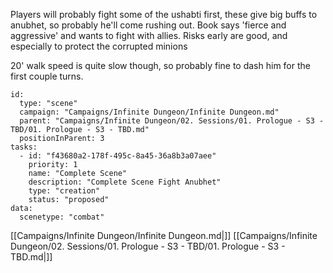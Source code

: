 Players will probably fight some of the ushabti first, these give big buffs to anubhet, so probably he'll come rushing out. Book says 'fierce and aggressive' and wants to fight with allies. Risks early are good, and especially to protect the corrupted minions

20' walk speed is quite slow though, so probably fine to dash him for the first couple turns.
```RpgManager4
id: 
  type: "scene"
  campaign: "Campaigns/Infinite Dungeon/Infinite Dungeon.md"
  parent: "Campaigns/Infinite Dungeon/02. Sessions/01. Prologue - S3 - TBD/01. Prologue - S3 - TBD.md"
  positionInParent: 3
tasks: 
  - id: "f43680a2-178f-495c-8a45-36a8b3a07aee"
    priority: 1
    name: "Complete Scene"
    description: "Complete Scene Fight Anubhet"
    type: "creation"
    status: "proposed"
data: 
  scenetype: "combat"
```

[[Campaigns/Infinite Dungeon/Infinite Dungeon.md|]]
[[Campaigns/Infinite Dungeon/02. Sessions/01. Prologue - S3 - TBD/01. Prologue - S3 - TBD.md|]]